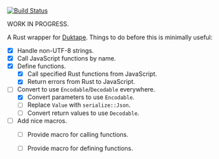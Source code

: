 [![Build Status](https://travis-ci.org/emk/duktape-rs.svg)](https://travis-ci.org/emk/duktape-rs)

WORK IN PROGRESS.

A Rust wrapper for [Duktape](http://duktape.org/).  Things to do before
this is minimally useful:

- [x] Handle non-UTF-8 strings.
- [x] Call JavaScript functions by name.
- [x] Define functions.
  - [x] Call specified Rust functions from JavaScript.
  - [x] Return errors from Rust to JavaScript.
- [ ] Convert to use `Encodable`/`Decodable` everywhere.
  - [x] Convert parameters to use `Encodable`.
  - [ ] Replace `Value` with `serialize::Json`.
  - [ ] Convert return values to use `Decodable`.
- [ ] Add nice macros.
  - [ ] Provide macro for calling functions.
  - [ ] Provide macro for defining functions.

